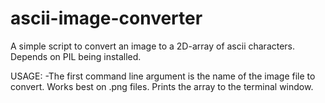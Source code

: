 # ascii-image-converter
A simple script to convert an image to a 2D-array of ascii characters.
Depends on PIL being installed.

USAGE:
  -The first command line argument is the name of the image file to convert. Works best on .png files. Prints the array to the terminal window.

